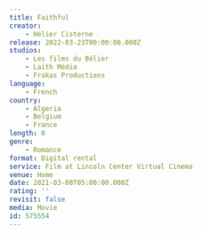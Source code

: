 ```yaml
---
title: Faithful
creator:
    - Hélier Cisterne
release: 2022-03-23T00:00:00.000Z
studios:
    - Les films du Bélier
    - Laïth Média
    - Frakas Productions
language:
    - French
country:
    - Algeria
    - Belgium
    - France
length: 0
genre:
    - Romance
format: Digital rental
service: Film at Lincoln Center Virtual Cinema
venue: Home
date: 2021-03-08T05:00:00.000Z
rating: ''
revisit: false
media: Movie
id: 575554
---
```




